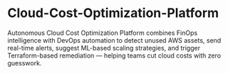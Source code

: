 # Cloud-Cost-Optimization-Platform
Autonomous Cloud Cost Optimization Platform combines FinOps intelligence with DevOps automation to detect unused AWS assets, send real-time alerts, suggest ML-based scaling strategies, and trigger Terraform-based remediation — helping teams cut cloud costs with zero guesswork.
